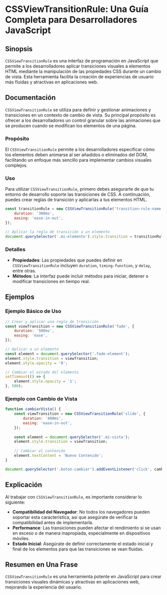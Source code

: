<!--
Meta Description: # CSSViewTransitionRule: Una Guía Completa para Desarrolladores JavaScript ## Sinopsis `CSSViewTransitionRule` es una interfaz de programación en Java...
Meta Keywords: cssviewtransitionrule, element, para, los, transiciones
-->

# CSSViewTransitionRule: Una Guía Completa para Desarrolladores JavaScript

## Sinopsis
`CSSViewTransitionRule` es una interfaz de programación en JavaScript que permite a los desarrolladores aplicar transiciones visuales a elementos HTML mediante la manipulación de las propiedades CSS durante un cambio de vista. Esta herramienta facilita la creación de experiencias de usuario más fluidas y atractivas en aplicaciones web.

## Documentación
`CSSViewTransitionRule` se utiliza para definir y gestionar animaciones y transiciones en un contexto de cambio de vista. Su principal propósito es ofrecer a los desarrolladores un control granular sobre las animaciones que se producen cuando se modifican los elementos de una página.

### Propósito
El `CSSViewTransitionRule` permite a los desarrolladores especificar cómo los elementos deben animarse al ser añadidos o eliminados del DOM, facilitando un enfoque más sencillo para implementar cambios visuales complejos.

### Uso
Para utilizar `CSSViewTransitionRule`, primero debes asegurarte de que tu entorno de desarrollo soporte las transiciones de CSS. A continuación, puedes crear reglas de transición y aplicarlas a tus elementos HTML.

```javascript
const transitionRule = new CSSViewTransitionRule('transition-rule-name', {
    duration: '300ms',
    easing: 'ease-in-out',
});

// Aplicar la regla de transición a un elemento
document.querySelector('.mi-elemento').style.transition = transitionRule;
```

### Detalles
- **Propiedades**: Las propiedades que puedes definir en `CSSViewTransitionRule` incluyen `duration`, `timing-function`, y `delay`, entre otras.
- **Métodos**: La interfaz puede incluir métodos para iniciar, detener o modificar transiciones en tiempo real.

## Ejemplos
### Ejemplo Básico de Uso
```javascript
// Crear y aplicar una regla de transición
const viewTransition = new CSSViewTransitionRule('fade', {
    duration: '500ms',
    easing: 'ease',
});

// Aplicar a un elemento
const element = document.querySelector('.fade-element');
element.style.transition = viewTransition;
element.style.opacity = '0';

// Cambiar el estado del elemento
setTimeout(() => {
    element.style.opacity = '1';
}, 500);
```

### Ejemplo con Cambio de Vista
```javascript
function cambiarVista() {
    const viewTransition = new CSSViewTransitionRule('slide', {
        duration: '400ms',
        easing: 'ease-in-out',
    });
    
    const element = document.querySelector('.mi-vista');
    element.style.transition = viewTransition;
    
    // Cambiar el contenido
    element.textContent = 'Nuevo Contenido';
}

document.querySelector('.boton-cambiar').addEventListener('click', cambiarVista);
```

## Explicación
Al trabajar con `CSSViewTransitionRule`, es importante considerar lo siguiente:

- **Compatibilidad del Navegador**: No todos los navegadores pueden soportar esta característica, así que asegúrate de verificar la compatibilidad antes de implementarla.
- **Performance**: Las transiciones pueden afectar el rendimiento si se usan en exceso o de manera inapropiada, especialmente en dispositivos móviles.
- **Estado Inicial**: Asegúrate de definir correctamente el estado inicial y final de los elementos para que las transiciones se vean fluidas.

## Resumen en Una Frase
`CSSViewTransitionRule` es una herramienta potente en JavaScript para crear transiciones visuales dinámicas y atractivas en aplicaciones web, mejorando la experiencia del usuario.